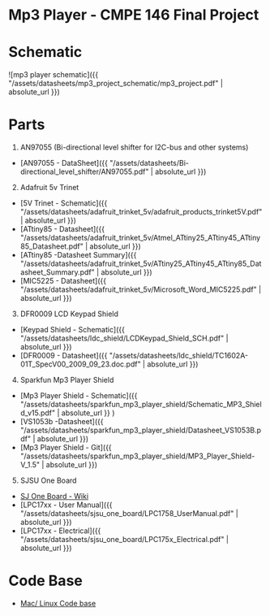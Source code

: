 # Mp3 Player - CMPE 146 Final Project

# Schematic
![mp3 player schematic]({{ "/assets/datasheets/mp3_project_schematic/mp3_project.pdf" | absolute_url  }})

# Parts
1. AN97055 (Bi-directional level shifter for I2C-bus and other systems)
  * [AN97055 - DataSheet]({{ "/assets/datasheets/Bi-directional_level_shifter/AN97055.pdf" | absolute_url }})

2. Adafruit 5v Trinet
  * [5V Trinet - Schematic]({{ "/assets/datasheets/adafruit_trinket_5v/adafruit_products_trinket5V.pdf" | absolute_url }})
  * [ATtiny85 - Datasheet]({{ "/assets/datasheets/adafruit_trinket_5v/Atmel_ATtiny25_ATtiny45_ATtiny85_Datasheet.pdf" | absolute_url }})
  * [ATtiny85 -Datasheet Summary]({{ "/assets/datasheets/adafruit_trinket_5v/ATtiny25_ATtiny45_ATtiny85_Datasheet_Summary.pdf" | absolute_url }})
  * [MIC5225 - Datasheet]({{ "/assets/datasheets/adafruit_trinket_5v/Microsoft_Word_MIC5225.pdf" | absolute_url }})
 
3. DFR0009 LCD Keypad Shield
  * [Keypad Shield - Schematic]({{ "/assets/datasheets/ldc_shield/LCDKeypad_Shield_SCH.pdf" | absolute_url }})
  * [DFR0009 - Datasheet]({{ "/assets/datasheets/ldc_shield/TC1602A-01T_SpecV00_2009_09_23.doc.pdf" | absolute_url }})

4. Sparkfun Mp3 Player Shield
  * [Mp3 Player Shield - Schematic]({{ "/assets/datasheets/sparkfun_mp3_player_shield/Schematic_MP3_Shield_v15.pdf" | absolute_url }} )
  * [VS1053b -Datasheet]({{ "/assets/datasheets/sparkfun_mp3_player_shield/Datasheet_VS1053B.pdf" | absolute_url }})
  * [Mp3 Player Shield - Git]({{ "/assets/datasheets/sparkfun_mp3_player_shield/MP3_Player_Shield-V_1.5" | absolute_url }})

5. SJSU One Board
  * [SJ One Board - Wiki](http://socialledge.com/sjsu/index.php/SJ_One_Board)
  * [LPC17xx - User Manual]({{ "/assets/datasheets/sjsu_one_board/LPC1758_UserManual.pdf" | absolute_url }})
  * [LPC17xx - Electrical]({{ "/assets/datasheets/sjsu_one_board/LPC175x_Electrical.pdf" | absolute_url }})
  
# Code Base
  * [Mac/ Linux Code base](https://github.com/kammce/SJSU-Dev/blob/master/README.md)